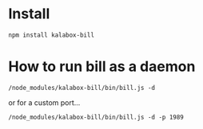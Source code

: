 # Install

```
npm install kalabox-bill
```
# How to run bill as a daemon

```
/node_modules/kalabox-bill/bin/bill.js -d
```
or for a custom port...
```
/node_modules/kalabox-bill/bin/bill.js -d -p 1989
```
